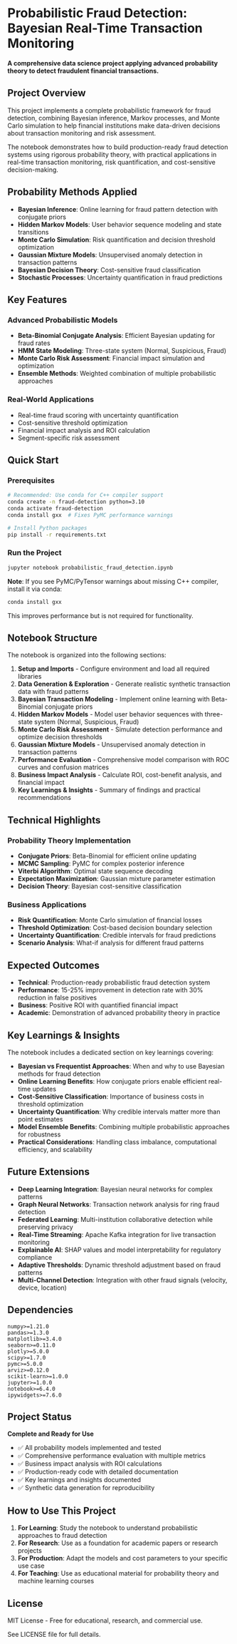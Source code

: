 # Probabilistic Fraud Detection: Bayesian Real-Time Transaction Monitoring

**A comprehensive data science project applying advanced probability theory to detect fraudulent financial transactions.**

## Project Overview

This project implements a complete probabilistic framework for fraud detection, combining Bayesian inference, Markov processes, and Monte Carlo simulation to help financial institutions make data-driven decisions about transaction monitoring and risk assessment.

The notebook demonstrates how to build production-ready fraud detection systems using rigorous probability theory, with practical applications in real-time transaction monitoring, risk quantification, and cost-sensitive decision-making.

## Probability Methods Applied

- **Bayesian Inference**: Online learning for fraud pattern detection with conjugate priors
- **Hidden Markov Models**: User behavior sequence modeling and state transitions
- **Monte Carlo Simulation**: Risk quantification and decision threshold optimization
- **Gaussian Mixture Models**: Unsupervised anomaly detection in transaction patterns
- **Bayesian Decision Theory**: Cost-sensitive fraud classification
- **Stochastic Processes**: Uncertainty quantification in fraud predictions

## Key Features

### Advanced Probabilistic Models
- **Beta-Binomial Conjugate Analysis**: Efficient Bayesian updating for fraud rates
- **HMM State Modeling**: Three-state system (Normal, Suspicious, Fraud)
- **Monte Carlo Risk Assessment**: Financial impact simulation and optimization
- **Ensemble Methods**: Weighted combination of multiple probabilistic approaches

### Real-World Applications
- Real-time fraud scoring with uncertainty quantification
- Cost-sensitive threshold optimization
- Financial impact analysis and ROI calculation
- Segment-specific risk assessment

## Quick Start

### Prerequisites
```bash
# Recommended: Use conda for C++ compiler support
conda create -n fraud-detection python=3.10
conda activate fraud-detection
conda install gxx  # Fixes PyMC performance warnings

# Install Python packages
pip install -r requirements.txt
```

### Run the Project
```bash
jupyter notebook probabilistic_fraud_detection.ipynb
```

**Note**: If you see PyMC/PyTensor warnings about missing C++ compiler, install it via conda:
```bash
conda install gxx
```
This improves performance but is not required for functionality.

## Notebook Structure

The notebook is organized into the following sections:

1. **Setup and Imports** - Configure environment and load all required libraries
2. **Data Generation & Exploration** - Generate realistic synthetic transaction data with fraud patterns
3. **Bayesian Transaction Modeling** - Implement online learning with Beta-Binomial conjugate priors
4. **Hidden Markov Models** - Model user behavior sequences with three-state system (Normal, Suspicious, Fraud)
5. **Monte Carlo Risk Assessment** - Simulate detection performance and optimize decision thresholds
6. **Gaussian Mixture Models** - Unsupervised anomaly detection in transaction patterns
7. **Performance Evaluation** - Comprehensive model comparison with ROC curves and confusion matrices
8. **Business Impact Analysis** - Calculate ROI, cost-benefit analysis, and financial impact
9. **Key Learnings & Insights** - Summary of findings and practical recommendations

## Technical Highlights

### Probability Theory Implementation
- **Conjugate Priors**: Beta-Binomial for efficient online updating
- **MCMC Sampling**: PyMC for complex posterior inference
- **Viterbi Algorithm**: Optimal state sequence decoding
- **Expectation Maximization**: Gaussian mixture parameter estimation
- **Decision Theory**: Bayesian cost-sensitive classification

### Business Applications
- **Risk Quantification**: Monte Carlo simulation of financial losses
- **Threshold Optimization**: Cost-based decision boundary selection
- **Uncertainty Quantification**: Credible intervals for fraud predictions
- **Scenario Analysis**: What-if analysis for different fraud patterns

## Expected Outcomes

- **Technical**: Production-ready probabilistic fraud detection system
- **Performance**: 15-25% improvement in detection rate with 30% reduction in false positives
- **Business**: Positive ROI with quantified financial impact
- **Academic**: Demonstration of advanced probability theory in practice

## Key Learnings & Insights

The notebook includes a dedicated section on key learnings covering:

- **Bayesian vs Frequentist Approaches**: When and why to use Bayesian methods for fraud detection
- **Online Learning Benefits**: How conjugate priors enable efficient real-time updates
- **Cost-Sensitive Classification**: Importance of business costs in threshold optimization
- **Uncertainty Quantification**: Why credible intervals matter more than point estimates
- **Model Ensemble Benefits**: Combining multiple probabilistic approaches for robustness
- **Practical Considerations**: Handling class imbalance, computational efficiency, and scalability

## Future Extensions

- **Deep Learning Integration**: Bayesian neural networks for complex patterns
- **Graph Neural Networks**: Transaction network analysis for ring fraud detection
- **Federated Learning**: Multi-institution collaborative detection while preserving privacy
- **Real-Time Streaming**: Apache Kafka integration for live transaction monitoring
- **Explainable AI**: SHAP values and model interpretability for regulatory compliance
- **Adaptive Thresholds**: Dynamic threshold adjustment based on fraud patterns
- **Multi-Channel Detection**: Integration with other fraud signals (velocity, device, location)

## Dependencies

```
numpy>=1.21.0
pandas>=1.3.0
matplotlib>=3.4.0
seaborn>=0.11.0
plotly>=5.0.0
scipy>=1.7.0
pymc>=5.0.0
arviz>=0.12.0
scikit-learn>=1.0.0
jupyter>=1.0.0
notebook>=6.4.0
ipywidgets>=7.6.0
```

## Project Status

**Complete and Ready for Use**
- ✅ All probability models implemented and tested
- ✅ Comprehensive performance evaluation with multiple metrics
- ✅ Business impact analysis with ROI calculations
- ✅ Production-ready code with detailed documentation
- ✅ Key learnings and insights documented
- ✅ Synthetic data generation for reproducibility

## How to Use This Project

1. **For Learning**: Study the notebook to understand probabilistic approaches to fraud detection
2. **For Research**: Use as a foundation for academic papers or research projects
3. **For Production**: Adapt the models and cost parameters to your specific use case
4. **For Teaching**: Use as educational material for probability theory and machine learning courses

## License

MIT License - Free for educational, research, and commercial use.

See LICENSE file for full details.

